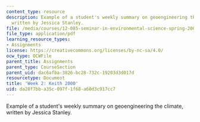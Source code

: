 ```yaml
---
content_type: resource
description: Example of a student's weekly summary on geoengineering the climate,
  written by Jessica Stanley.
file: /media/courses/12-085-seminar-in-environmental-science-spring-2008/da28f7bba35c097f1f68a60d3c917cc7_stanley_w2.pdf
file_type: application/pdf
learning_resource_types:
- Assignments
license: https://creativecommons.org/licenses/by-nc-sa/4.0/
ocw_type: OCWFile
parent_title: Assignments
parent_type: CourseSection
parent_uid: dac6afba-3826-bc28-732c-19203d3d017d
resourcetype: Document
title: 'Week 2: Keith 2000'
uid: da28f7bb-a35c-097f-1f68-a60d3c917cc7
---
```

Example of a student's weekly summary on geoengineering the climate, written by Jessica Stanley.